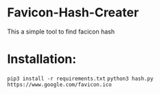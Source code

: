 # Favicon-Hash-Creater
This a simple tool to find facicon hash

# Installation:
`pip3 install -r requirements.txt`
`python3 hash.py https://www.google.com/favicon.ico`
